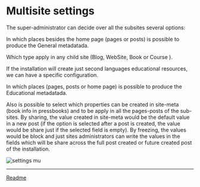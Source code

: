 # Multisite settings

The super-administrator can decide over all the subsites several options:

In which places besides the home page (pages or posts) is possible to produce the General metadatada.

Which type apply in any child site (Blog, WebSite, Book or Course ).

If the installation will create just second languages educational resources, we can have a specific configuration.

In which places (pages, posts or home page) is possible to produce the Educational metadatada.

Also is possible to select which properties can be created in site-meta (book info in pressbooks) and to be apply in all the pages-posts of the sub-sites. By sharing, the value created in site-meta would be the default value in a new post (if the option is selected after a post is created, the value would be share just if the selected field is empty). By freezing, the values would be block and just sites administrators can write the values in the fields which will be share across the full post created or future created post of the installation.

![settings mu](/doc/images/settings-mu.png)

---

[Readme](//Readme.md)
